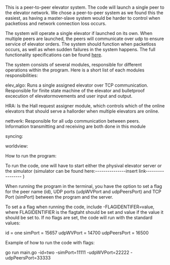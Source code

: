 This is a peer-to-peer elevator system. The code will launch a single peer to the elevator network. We chose a peer-to-peer system as we found this the easiest, as having a master-slave system would be harder to control when packetloss and network connection loss occurs.

The system will operate a single elevator if launched on its own. When multiple peers are launched, the peers will communicate over udp to ensure service of elevator orders. The system should function when packetloss occurs, as well as when sudden failures in the system happens. The full functionality specifications can be found [here](https://github.com/TTK4145/Project.git).

The system consists of several modules, responsible for different operations within the program. Here is a short list of each modules responsibilities:

elev_algo: Runs a single assigned elevator over TCP communication. Responsible for finite state machine of the elevator and bulletproof excecution of elevatormovements and user input and output.

HRA: Is the Hall request assigner module, which controls which of the online elevators that should serve a hallorder when multiple elevators are online.

nettverk: Responsible for all udp communication between peers. Information transmitting and receiving are both done in this module

syncing: 

worldview:

How to run the program:

To run the code, one will have to start either the physival elevator server or the simulator (simulator can be found here:---------------insert link----------------- )

When running the program in the terminal, you have the option to set a flag for the peer name (id), UDP ports (udpWVPort and udpPeersPort) and TCP Port (simPort) between the program and the server.

To set a a flag when running the code, include -FLAGIDENTIFER=value, where FLAGIDENTIFIER is the flagtaht should be set and value if the value it should be set to. If no flags are set, the code will run with the standard values:

id = one
simPort = 15657
udpWVPort = 14700
udpPeersPort = 16500

Example of how to run the code with flags:

go run main.go -id=two -simPort=11111 -udpWVPort=22222 -udpPeersPort=33333


